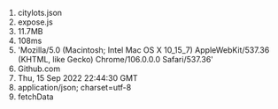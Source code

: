 1. citylots.json
2. expose.js
3. 11.7MB
4. 108ms
5. 'Mozilla/5.0 (Macintosh; Intel Mac OS X 10_15_7) AppleWebKit/537.36 (KHTML, like Gecko) Chrome/106.0.0.0 Safari/537.36'
6. Github.com
7. Thu, 15 Sep 2022 22:44:30 GMT
8. application/json; charset=utf-8
9. fetchData
